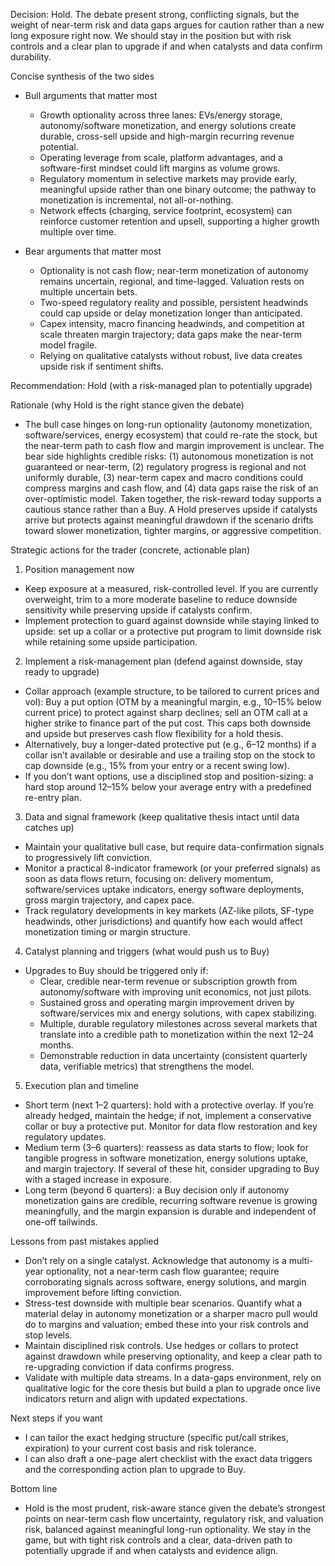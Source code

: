 Decision: Hold. The debate present strong, conflicting signals, but the weight of near-term risk and data gaps argues for caution rather than a new long exposure right now. We should stay in the position but with risk controls and a clear plan to upgrade if and when catalysts and data confirm durability.

Concise synthesis of the two sides
- Bull arguments that matter most
  - Growth optionality across three lanes: EVs/energy storage, autonomy/software monetization, and energy solutions create durable, cross-sell upside and high-margin recurring revenue potential.
  - Operating leverage from scale, platform advantages, and a software-first mindset could lift margins as volume grows.
  - Regulatory momentum in selective markets may provide early, meaningful upside rather than one binary outcome; the pathway to monetization is incremental, not all-or-nothing.
  - Network effects (charging, service footprint, ecosystem) can reinforce customer retention and upsell, supporting a higher growth multiple over time.

- Bear arguments that matter most
  - Optionality is not cash flow; near-term monetization of autonomy remains uncertain, regional, and time-lagged. Valuation rests on multiple uncertain bets.
  - Two-speed regulatory reality and possible, persistent headwinds could cap upside or delay monetization longer than anticipated.
  - Capex intensity, macro financing headwinds, and competition at scale threaten margin trajectory; data gaps make the near-term model fragile.
  - Relying on qualitative catalysts without robust, live data creates upside risk if sentiment shifts.

Recommendation: Hold (with a risk-managed plan to potentially upgrade)

Rationale (why Hold is the right stance given the debate)
- The bull case hinges on long-run optionality (autonomy monetization, software/services, energy ecosystem) that could re-rate the stock, but the near-term path to cash flow and margin improvement is unclear. The bear side highlights credible risks: (1) autonomous monetization is not guaranteed or near-term, (2) regulatory progress is regional and not uniformly durable, (3) near-term capex and macro conditions could compress margins and cash flow, and (4) data gaps raise the risk of an over-optimistic model. Taken together, the risk-reward today supports a cautious stance rather than a Buy. A Hold preserves upside if catalysts arrive but protects against meaningful drawdown if the scenario drifts toward slower monetization, tighter margins, or aggressive competition.

Strategic actions for the trader (concrete, actionable plan)

1) Position management now
- Keep exposure at a measured, risk-controlled level. If you are currently overweight, trim to a more moderate baseline to reduce downside sensitivity while preserving upside if catalysts confirm.
- Implement protection to guard against downside while staying linked to upside: set up a collar or a protective put program to limit downside risk while retaining some upside participation.

2) Implement a risk-management plan (defend against downside, stay ready to upgrade)
- Collar approach (example structure, to be tailored to current prices and vol): Buy a put option (OTM by a meaningful margin, e.g., 10–15% below current price) to protect against sharp declines; sell an OTM call at a higher strike to finance part of the put cost. This caps both downside and upside but preserves cash flow flexibility for a hold thesis.
- Alternatively, buy a longer-dated protective put (e.g., 6–12 months) if a collar isn’t available or desirable and use a trailing stop on the stock to cap downside (e.g., 15% from your entry or a recent swing low).
- If you don’t want options, use a disciplined stop and position-sizing: a hard stop around 12–15% below your average entry with a predefined re-entry plan.

3) Data and signal framework (keep qualitative thesis intact until data catches up)
- Maintain your qualitative bull case, but require data-confirmation signals to progressively lift conviction.
- Monitor a practical 8-indicator framework (or your preferred signals) as soon as data flows return, focusing on: delivery momentum, software/services uptake indicators, energy software deployments, gross margin trajectory, and capex pace.
- Track regulatory developments in key markets (AZ-like pilots, SF-type headwinds, other jurisdictions) and quantify how each would affect monetization timing or margin structure.

4) Catalyst planning and triggers (what would push us to Buy)
- Upgrades to Buy should be triggered only if:
  - Clear, credible near-term revenue or subscription growth from autonomy/software with improving unit economics, not just pilots.
  - Sustained gross and operating margin improvement driven by software/services mix and energy solutions, with capex stabilizing.
  - Multiple, durable regulatory milestones across several markets that translate into a credible path to monetization within the next 12–24 months.
  - Demonstrable reduction in data uncertainty (consistent quarterly data, verifiable metrics) that strengthens the model.

5) Execution plan and timeline
- Short term (next 1–2 quarters): hold with a protective overlay. If you’re already hedged, maintain the hedge; if not, implement a conservative collar or buy a protective put. Monitor for data flow restoration and key regulatory updates.
- Medium term (3–6 quarters): reassess as data starts to flow; look for tangible progress in software monetization, energy solutions uptake, and margin trajectory. If several of these hit, consider upgrading to Buy with a staged increase in exposure.
- Long term (beyond 6 quarters): a Buy decision only if autonomy monetization gains are credible, recurring software revenue is growing meaningfully, and the margin expansion is durable and independent of one-off tailwinds.

Lessons from past mistakes applied
- Don’t rely on a single catalyst. Acknowledge that autonomy is a multi-year optionality, not a near-term cash flow guarantee; require corroborating signals across software, energy solutions, and margin improvement before lifting conviction.
- Stress-test downside with multiple bear scenarios. Quantify what a material delay in autonomy monetization or a sharper macro pull would do to margins and valuation; embed these into your risk controls and stop levels.
- Maintain disciplined risk controls. Use hedges or collars to protect against drawdown while preserving optionality, and keep a clear path to re-upgrading conviction if data confirms progress.
- Validate with multiple data streams. In a data-gaps environment, rely on qualitative logic for the core thesis but build a plan to upgrade once live indicators return and align with updated expectations.

Next steps if you want
- I can tailor the exact hedging structure (specific put/call strikes, expiration) to your current cost basis and risk tolerance.
- I can also draft a one-page alert checklist with the exact data triggers and the corresponding action plan to upgrade to Buy.

Bottom line
- Hold is the most prudent, risk-aware stance given the debate’s strongest points on near-term cash flow uncertainty, regulatory risk, and valuation risk, balanced against meaningful long-run optionality. We stay in the game, but with tight risk controls and a clear, data-driven path to potentially upgrade if and when catalysts and evidence align.